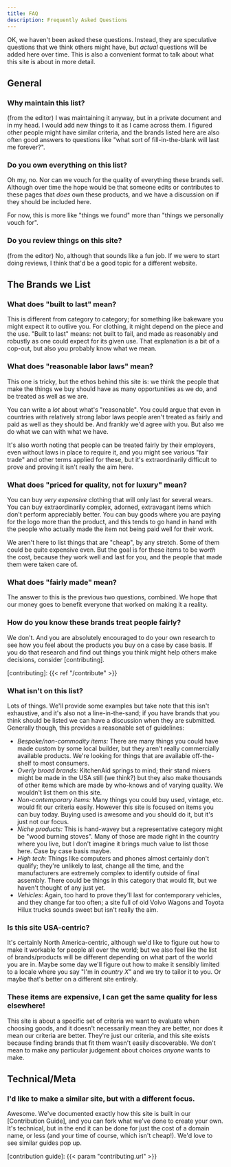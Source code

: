 ```yaml
---
title: FAQ
description: Frequently Asked Questions
---
```


OK, we haven't been asked these questions. Instead, they are speculative
questions that we think others might have, but _actual_ questions will be added
here over time. This is also a convenient format to talk about what this site is
about in more detail.

## General

### Why maintain this list?

(from the editor) I was maintaining it anyway, but in a private document and in
my head. I would add new things to it as I came across them. I figured other
people might have similar criteria, and the brands listed here are also often
good answers to questions like "what sort of fill-in-the-blank will last me
forever?".

### Do you own everything on this list?

Oh my, no. Nor can we vouch for the quality of everything these brands sell.
Although over time the hope would be that someone edits or contributes to these
pages that _does_ own these products, and we have a discussion on if they should
be included here.

For now, this is more like "things we found" more than "things we personally
vouch for".

### Do you review things on this site?

(from the editor) No, although that sounds like a fun job. If we were to start
doing reviews, I think that'd be a good topic for a different website.

## The Brands we List

### What does "built to last" mean?

This is different from category to category; for something like bakeware you
might expect it to outlive you. For clothing, it might depend on the piece and
the use. "Built to last" means: not built to fail, and made as reasonably and
robustly as one could expect for its given use. That explanation is a bit of a
cop-out, but also you probably know what we mean.

### What does "reasonable labor laws" mean?

This one is tricky, but the ethos behind this site is: we think the people that
make the things we buy should have as many opportunities as we do, and be
treated as well as we are.

You can write a _lot_ about what's "reasonable". You could argue that even in
countries with relatively strong labor laws people aren't treated as fairly and
paid as well as they should be. And frankly we'd agree with you. But also we do
what we can with what we have.

It's also worth noting that people can be treated fairly by their employers,
even without laws in place to require it, and you might see various "fair trade"
and other terms applied for these, but it's extraordinarily difficult to prove
and proving it isn't really the aim here.

### What does "priced for quality, not for luxury" mean?

You can buy _very expensive_ clothing that will only last for several wears. You
can buy extraordinarily complex, adorned, extravagant items which don't perform
appreciably better. You can buy goods where you are paying for the logo more
than the product, and this tends to go hand in hand with the people who actually
made the item not being paid well for their work.

We aren't here to list things that are "cheap", by any stretch. Some of them
could be quite expensive even. But the goal is for these items to be _worth_ the
cost, because they work well and last for you, and the people that made them
were taken care of.

### What does "fairly made" mean?

The answer to this is the previous two questions, combined. We hope that our
money goes to benefit everyone that worked on making it a reality.

### How do you know these brands treat people fairly?

We don't. And you are absolutely encouraged to do your own research to see how
you feel about the products you buy on a case by case basis. If you do that
research and find out things you think might help others make decisions,
consider [contributing].

[contributing]: {{< ref "/contribute" >}}

### What isn't on this list?

Lots of things. We'll provide some examples but take note that this isn't
exhaustive, and it's also not a line-in-the-sand; if you have brands that you
think should be listed we can have a discussion when they are submitted.
Generally though, this provides a reasonable set of guidelines:

* _Bespoke/non-commodity items:_ There are many things you could have made custom
  by some local builder, but they aren't really commercially available products.
  We're looking for things that are available off-the-shelf to most consumers.
* _Overly broad brands:_ KitchenAid springs to mind; their stand mixers might be
  made in the USA still (we think?) but they also make thousands of other items
  which are made by who-knows and of varying quality. We wouldn't list them on
  this site.
* _Non-contemporary items:_ Many things you could buy used, vintage, etc. would
  fit our criteria easily. However this site is focused on items you can buy
  today. Buying used is awesome and you should do it, but it's just not our
  focus.
* _Niche products:_ This is hand-wavey but a representative category might be
  "wood burning stoves". Many of those are made right in the country where you
  live, but I don't imagine it brings much value to list those here. Case by
  case basis maybe.
* _High tech:_ Things like computers and phones almost certainly don't qualify;
  they're unlikely to last, change all the time, and the manufacturers are
  extremely complex to identify outside of final assembly. There could be things
  in this category that would fit, but we haven't thought of any just yet.
* _Vehicles_: Again, too hard to prove they'll last for contemporary vehicles,
  and they change far too often; a site full of old Volvo Wagons and Toyota
  Hilux trucks sounds sweet but isn't really the aim.

### Is this site USA-centric?

It's certainly North America-centric, although we'd like to figure out how to
make it workable for people all over the world; but we also feel like the list
of brands/products will be different depending on what part of the world you are
in. Maybe some day we'll figure out how to make it sensibly limited to a locale
where you say "I'm in _country X_" and we try to tailor it to you. Or maybe
that's better on a different site entirely.

### These items are expensive, I can get the same quality for less elsewhere!

This site is about a specific set of criteria we want to evaluate when choosing
goods, and it doesn't necessarily mean they are better, nor does it mean our
criteria are better. They're just our criteria, and this site exists because
finding brands that fit them wasn't easily discoverable. We don't mean to make
any particular judgement about choices _anyone_ wants to make.

## Technical/Meta

### I'd like to make a similar site, but with a different focus.

Awesome. We've documented exactly how this site is built in our [Contribution
Guide], and you can fork what we've done to create your own. It's technical, but
in the end it can be done for just the cost of a domain name, or less (and your
time of course, which isn't cheap!). We'd love to see similar guides pop up.

[contribution guide]: {{< param "contributing.url" >}}
